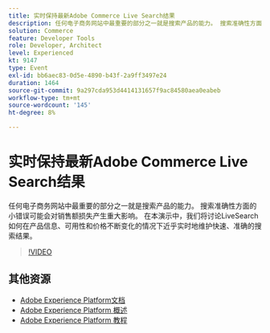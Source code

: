 ```yaml
---
title: 实时保持最新Adobe Commerce Live Search结果
description: 任何电子商务网站中最重要的部分之一就是搜索产品的能力。 搜索准确性方面的小错误可能会对销售额损失产生重大影响。 在本演示中，我们将讨论LiveSearch如何在产品信息、可用性和价格不断变化的情况下近乎实时地维护快速、准确的搜索结果。
solution: Commerce
feature: Developer Tools
role: Developer, Architect
level: Experienced
kt: 9147
type: Event
exl-id: bb6aec83-0d5e-4890-b43f-2a9ff3497e24
duration: 1464
source-git-commit: 9a297cda953d4414131657f9ac84580aea0eabeb
workflow-type: tm+mt
source-wordcount: '145'
ht-degree: 8%

---
```


# 实时保持最新Adobe Commerce Live Search结果

任何电子商务网站中最重要的部分之一就是搜索产品的能力。 搜索准确性方面的小错误可能会对销售额损失产生重大影响。 在本演示中，我们将讨论LiveSearch如何在产品信息、可用性和价格不断变化的情况下近乎实时地维护快速、准确的搜索结果。

>[!VIDEO](https://video.tv.adobe.com/v/337580/?quality=12&learn=on&hidetitle=true)

## 其他资源

- [Adobe Experience Platform文档](https://experienceleague.adobe.com/docs/experience-platform.html)
- [Adobe Experience Platform 概述](https://experienceleague.adobe.com/docs/experience-platform/landing/home.html?lang=zh-Hans)
- [Adobe Experience Platform 教程](https://experienceleague.adobe.com/docs/platform-learn/tutorials/overview.html?lang=en)
